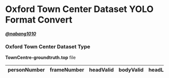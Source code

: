 # Oxford Town Center Dataset YOLO Format Convert

[***@nabang1010***](https://github.com/nabang1010)


### Oxford Town Center Dataset Type

**TownCentre-groundtruth.top** file 

| **personNumber** | **frameNumber** | **headValid** | **bodyValid** | **headLeft** | **headTop** | **headRight** | **headBottom** | **bodyLeft** | **bodyTop** | **bodyRight** | **bodyBottom** |
|---|---|---|---|---|---|---|---|---|---|---|---|